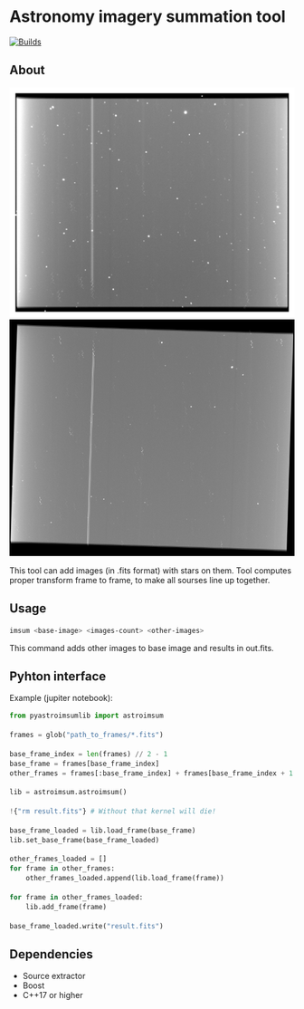 # Astronomy imagery summation tool

[![Builds](https://github.com/SeverinDenisenko/astroimsum/actions/workflows/cmake-multi-platform.yml/badge.svg)](https://github.com/SeverinDenisenko/astroimsum/actions/workflows/cmake-multi-platform.yml)

## About

![example](data/example.png)
![example](data/example2.png)

This tool can add images (in .fits format) with stars on them. Tool computes proper transform frame to frame, to make all sourses line up together.

## Usage

```bash
imsum <base-image> <images-count> <other-images>
```

This command adds other images to base image and results in out.fits.

## Pyhton interface

Example (jupiter notebook):

```Python
from pyastroimsumlib import astroimsum

frames = glob("path_to_frames/*.fits")

base_frame_index = len(frames) // 2 - 1
base_frame = frames[base_frame_index]
other_frames = frames[:base_frame_index] + frames[base_frame_index + 1 :]

lib = astroimsum.astroimsum()

!{"rm result.fits"} # Without that kernel will die!

base_frame_loaded = lib.load_frame(base_frame)
lib.set_base_frame(base_frame_loaded)

other_frames_loaded = []
for frame in other_frames:
    other_frames_loaded.append(lib.load_frame(frame))

for frame in other_frames_loaded:
    lib.add_frame(frame)

base_frame_loaded.write("result.fits")
```

## Dependencies

- Source extractor
- Boost
- C++17 or higher
